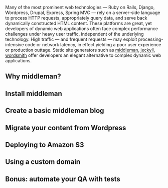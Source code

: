 Many of the most prominent web technologies &mdash; Ruby on Rails, Django, Wordpress, Drupal, Express, Spring MVC &mdash; rely on a server-side language to process HTTP requests, appropriately query data, and serve back dynamically constructed HTML content. These platforms are great, yet developers of dynamic web applications often face complex performance challenges under heavy user traffic, independent of the underlying technology. High traffic &mdash; and frequent requests &mdash; may exploit processing-intensive code or network latency, in effect yielding a poor user experience or production outtage. Static site generators such as <a href="">middleman</a>, <a href="">jeckyll</a>, <a href="">wordsmith</a> offer developers an elegant alternative to complex dynamic web applications.

## Why middleman?

## Install middleman

## Create a basic middleman blog

## Migrate your content from Wordpress

## Deploying to Amazon S3

## Using a custom domain

## Bonus: automate your QA with tests

